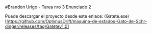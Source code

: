 #Brandon Urigo - Tarea nro 3 Enunciado 2

Puede descargar el proyecto desde este enlace: (Gatete.exe)[https://github.com/OptimusDrift/maquina-de-estados-Gato-de-Schr-dinger/releases/tag/Gatetev1.0]
